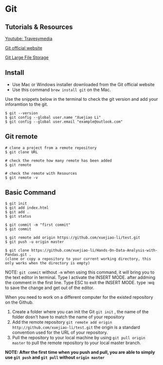 # Git

## Tutorials & Resources

[Youtube: Travesymedia](https://www.youtube.com/watch?v=SWYqp7iY_Tc)

[Git official website](https://git-scm.com)

[Git Large File Storage](https://git-lfs.github.com/)

## Install

- Use Mac or Windows installer downloaded from the Git official website
- Use this command `brew install git` on the Mac.

Use the snippets below in the terminal to check the git version and add your inforamtion to the git.
```
$ git --version
$ git config --global user.name "Xuejiao Li"
$ git config --global user.email "example@outlook.com"

```

## Git remote

```
# clone a project from a remote repository
$ git clone URL

# check the remote how many remote has been added
$ git remote

# check the remote with Resources
$ git remote -v

```


## Basic Command

```
$ git init
$ git add index.html
$ git add .
$ git status

$ git commit -m "first commit"
$ git commit

$ git remote add origin https://github.com/xuejiao-li/test.git
$ git push -u origin master

$ git clone https://github.com/xuejiao-li/Hands-On-Data-Analysis-with-Pandas.git .
(clone or copy a repository to your current working directory, this only works when the directory is empty)

```

NOTE: `git commit` without `-m` when using this command, it will bring you to the text editor in terminal. Type I activate the INSERT MODE. after addming the comment in the first line. Type ESC to exit the INSERT MODE. type :wq to save the change and get out of the editor.

When you need to work on a different computer for the existed repository on the Github.

1. Create a folder where you can init the Git `git init` , the name of the folder dosn't have to match the name of your repository
2. Add the remote repository `git remote add origin http://github.com/xuejiao-li/test.git` the origin is a standard convention used for the URL of your repository.
3. Pull the repository to your local machine by using `git pull origin master` to pull the remote repository to your local master branch.

**NOTE: After the first time when you push and pull, you are able to simply use `git push` and `git pull` without `origin master`**
